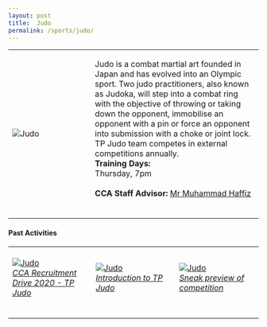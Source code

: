 ```yaml
---
layout: post
title:  Judo
permalink: /sports/judo/
---
```


<table>
    <tr>
        <td style="width:33%"><image src="{{site.baseurl}}/images/CCA_judo.jpg" style="display:block;margin-left:auto;margin-right:auto;" alt="Judo"></image></td>
        <td>
            <p>
                Judo is a combat martial art founded in Japan and has evolved into an Olympic sport. Two judo practitioners, also known as Judoka, will step into a combat ring with the objective of throwing or taking down the opponent, immobilise an opponent with a pin or force an opponent into submission with a choke or joint lock. TP Judo team competes in external competitions annually.<br>
                <b>Training Days:</b><br>
                Thursday, 7pm<br>
                <br>
                <b>CCA Staff Advisor:</b> <a href="mailto:mdhaffiz@tp.edu.sg">Mr Muhammad Haffiz</a><br>
                <br>
            </p>
        </td>
    </tr>
</table>

#### Past Activities

<table>
    <tr>
        <td style="width:33%"><br>
            <a href="https://www.instagram.com/p/CACptSzH5yP/">
                <image src="{{site.baseurl}}/images/CCA-Judo_IG1.png" style="display:block;margin-left:auto;margin-right:auto;" alt="Judo">
                <h6 style="margin-top:0%">CCA Recruitment Drive 2020 - TP Judo</h6>
                </image>
            </a>
        </td>
        <td style="width:33%"><br>
            <a href="https://www.instagram.com/p/B_mWltlnmiL/">
                <image src="{{site.baseurl}}/images/CCA-Judo_IG2.png" style="display:block;margin-left:auto;margin-right:auto;" alt="Judo">
                <h6 style="margin-top:0%">Introduction to TP Judo</h6>
                </image>
            </a>
        </td>
        <td style="width:33%"><br>
            <a href="https://www.instagram.com/p/B_Wc2W_H-ft/">
                <image src="{{site.baseurl}}/images/CCA-Judo_IG4.png" style="display:block;margin-left:auto;margin-right:auto;" alt="Judo">
                <h6 style="margin-top:0%">Sneak preview of competition</h6>    
                </image>
            </a>
        </td>
    </tr>
</table>
